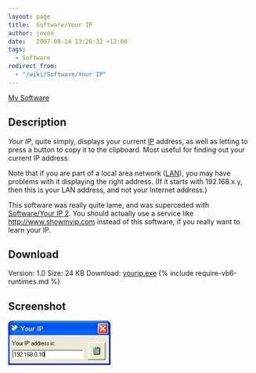 ```yaml
---
layout: page
title:  Software/Your IP
author: jevon
date:   2007-08-14 13:26:32 +12:00
tags:
  - Software
redirect_from:
  - "/wiki/Software/Your IP"
---
```


[My Software](Software.md)

## Description
_Your IP_, quite simply, displays your current [IP](ip.md) address, as well as letting to press a button to copy it to the clipboard. Most useful for finding out your current IP address.

Note that if you are part of a local area network ([LAN](lan.md)), you may have problems with it displaying the right address. (If it starts with 192.168.x.y, then this is your LAN address, and not your Internet address.)

This software was really quite lame, and was superceded with [Software/Your IP 2](Software/Your_IP_2.md). You should actually use a service like http://www.showmyip.com instead of this software, if you really want to learn your IP.

## Download
Version: 1.0
Size: 24 KB
Download: <a href="/files/software/yourip.exe">yourip.exe</a>
{% include require-vb6-runtimes.md %}

## Screenshot
<img src="/img/screenshots/yourip.png" alt="Screenshot of Your IP software">
